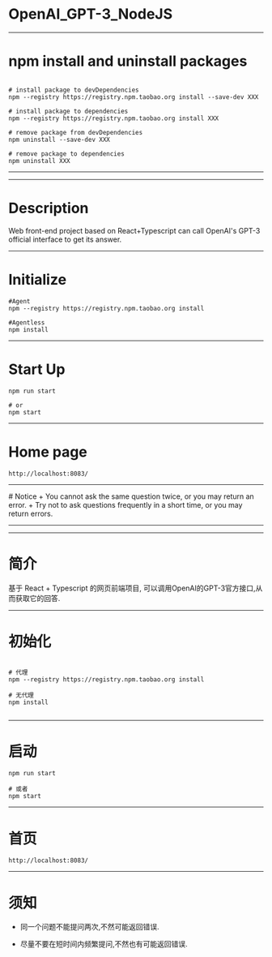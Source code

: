 # OpenAI_GPT-3_NodeJS

<hr>

# npm install and uninstall packages

```

# install package to devDependencies
npm --registry https://registry.npm.taobao.org install --save-dev XXX

# install package to dependencies
npm --registry https://registry.npm.taobao.org install XXX

# remove package from devDependencies
npm uninstall --save-dev XXX

# remove package to dependencies
npm uninstall XXX

```

<hr>
<hr>

# Description
Web front-end project based on React+Typescript can call OpenAI's GPT-3 official interface to get its answer.

<hr>

# Initialize
```
#Agent
npm --registry https://registry.npm.taobao.org install

#Agentless
npm install

```
<hr>


# Start Up

```
npm run start

# or
npm start
```

<hr>

# Home page
```
http://localhost:8083/
```
<hr>
# Notice
+ You cannot ask the same question twice, or you may return an error.
+ Try not to ask questions frequently in a short time, or you may return errors.

<hr>
<hr>

# 简介

基于 React + Typescript 的网页前端项目, 可以调用OpenAI的GPT-3官方接口,从而获取它的回答.


<hr>

# 初始化

```

# 代理
npm --registry https://registry.npm.taobao.org install

# 无代理
npm install


```

<hr>


# 启动

```
npm run start

# 或者
npm start
```

<hr>

# 首页

```
http://localhost:8083/
```

<hr>

# 须知

+ 同一个问题不能提问两次,不然可能返回错误.

+ 尽量不要在短时间内频繁提问,不然也有可能返回错误.